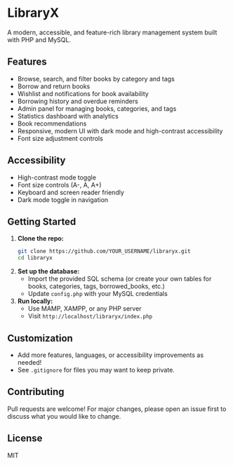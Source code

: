 # LibraryX

A modern, accessible, and feature-rich library management system built with PHP and MySQL.

## Features
- Browse, search, and filter books by category and tags
- Borrow and return books
- Wishlist and notifications for book availability
- Borrowing history and overdue reminders
- Admin panel for managing books, categories, and tags
- Statistics dashboard with analytics
- Book recommendations
- Responsive, modern UI with dark mode and high-contrast accessibility
- Font size adjustment controls

## Accessibility
- High-contrast mode toggle
- Font size controls (A-, A, A+)
- Keyboard and screen reader friendly
- Dark mode toggle in navigation

## Getting Started
1. **Clone the repo:**
   ```sh
   git clone https://github.com/YOUR_USERNAME/libraryx.git
   cd libraryx
   ```
2. **Set up the database:**
   - Import the provided SQL schema (or create your own tables for books, categories, tags, borrowed_books, etc.)
   - Update `config.php` with your MySQL credentials
3. **Run locally:**
   - Use MAMP, XAMPP, or any PHP server
   - Visit `http://localhost/libraryx/index.php`

## Customization
- Add more features, languages, or accessibility improvements as needed!
- See `.gitignore` for files you may want to keep private.

## Contributing
Pull requests are welcome! For major changes, please open an issue first to discuss what you would like to change.

## License
MIT 